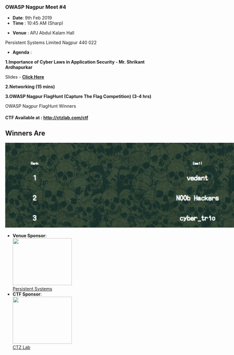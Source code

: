 <div id="mw-content-text" lang="en" dir="ltr" class="mw-content-ltr"><h3><span class="mw-headline" id="OWASP_Nagpur_Meet_.234">OWASP Nagpur Meet #4</span></h3>
<ul><li><b>Date</b>: 9th  Feb 2019</li>
<li><b>Time</b>&nbsp;: 10:45 AM (Sharp)</li></ul>
<ul><li><b>Venue</b>&nbsp;: APJ Abdul Kalam Hall</li></ul>
<p>Persistent Systems Limited Nagpur 440 022
</p>
<ul><li><b>Agenda</b>&nbsp;:</li></ul>
<p><b>1.Importance of Cyber Laws in Application Security - Mr. Shrikant Ardhapurkar</b>
</p><p>Slides - <b><a rel="nofollow" class="external text" href="https://www.slideshare.net/OWASPNagpur/owasp-nagpur-meet-4">Click Here</a></b>
</p><p><b>2.Networking (15 mins)</b>
</p><p><b>3.OWASP Nagpur FlagHunt (Capture The Flag Competition) (3-4 hrs)</b>
</p>
</div>OWASP Nagpur FlagHunt Winners</div>
<h4><span class="mw-headline" id="CTF_Available_at_:_http:.2F.2Fctzlab.com.2Fctf"><b>CTF Available at&nbsp;: <a rel="nofollow" class="external free" href="http://ctzlab.com/ctf">http://ctzlab.com/ctf</a></b></span></h4>
<h2><span class="mw-headline" id="Winners_Are"><b>Winners Are</b></span></h2>
<div class="thumb tnone"><div class="thumbinner" style="width:1356px;"><a href="https://www.owasp.org/index.php/File:Winners.png" class="image"><img alt="" src="../assets/images/feb2019winners.png" width="1354" height="271" class="thumbimage" srcset="/images/c/cf/Winners.png 1.5x, /images/c/cf/Winners.png 2x"></a>  <div class="thumbcaption"><div class="magnify"><a href="https://github.com/OWASP/www-chapter-nagpur/blob/master/assets/images/feb2019winners.png" class="internal" title="Enlarge"></a></div></div>
  
<ul><li><b>Venue Sponsor</b>:</li>
<div class="thumb tnone"><div class="thumbinner" style="width:191px;"><img alt="" src="../assets/images/persistent_logo.png" width="189" height="150" class="thumbimage" srcset="../assets/images/persistent_logo.png">  <div class="thumbcaption"><div class="magnify"><a href="../assets/images/persistent_logo.png" class="internal" title="Enlarge"></a></div><a rel="nofollow" class="external text" href="https://www.persistent.com/">Persistent Systems</a>
  
<li><b>CTF Sponsor</b>:</li>
<div class="thumb tnone"><div class="thumbinner" style="width:191px;"><img alt="" width="189" height="150" class="thumbimage" srcset="../assets/images/ctzlab_logo.png">  <div class="thumbcaption"><div class="magnify"><a href="https://ctzlab.com/ctz.png" class="internal" title="Enlarge"></a></div><a rel="nofollow" class="external text" href="https://ctzlab.com/">CTZ Lab</a>

</ul>

  
  </div></div></div>
